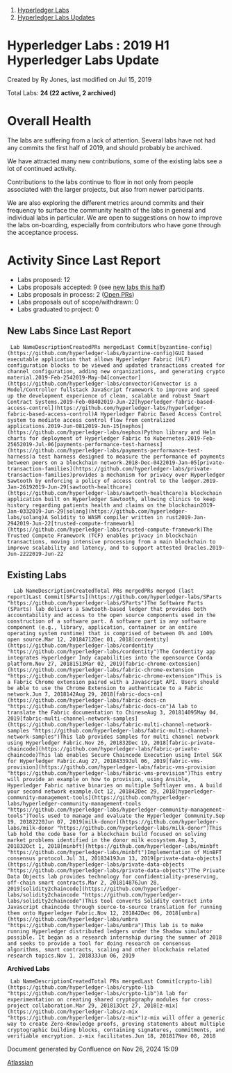 1. [Hyperledger Labs](index.html)
2. [Hyperledger Labs Updates](Hyperledger-Labs-Updates_20283443.html)

# Hyperledger Labs : 2019 H1 Hyperledger Labs Update

Created by Ry Jones, last modified on Jul 15, 2019

Total Labs: **24 (22 active, 2 archived)**

# Overall Health

The labs are suffering from a lack of attention. Several labs have not had any commits the first half of 2019, and should probably be archived.

We have attracted many new contributions, some of the existing labs see a lot of continued activity.

Contributions to the labs continue to flow in not only from people associated with the larger projects, but also from newer participants.

We are also exploring the different metrics around commits and their frequency to surface the community health of the labs in general and individual labs in particular. We are open to suggestions on how to improve the labs on-boarding, especially from contributors who have gone through the acceptance process.

# Activity Since Last Report

- Labs proposed: 12
- Labs proposals accepted: 9 (see [new labs this half](#id-2019H1HyperledgerLabsUpdate-new_labs_this_half))
- Labs proposals in process: 2 ([Open PRs](https://github.com/hyperledger-labs/hyperledger-labs.github.io/pulls?q=is%3Aopen%20is%3Apr))
- Labs proposals out of scope/withdrawn: 0
- Labs graduated to project: 0

## New Labs Since Last Report

     Lab NameDescriptionCreatedPRs mergedLast Commit[byzantine-config](https://github.com/hyperledger-labs/byzantine-config)GUI based executable application that allows Hyperledger Fabric (HLF) configuration blocks to be viewed and updated transactions created for channel configuration, adding new organizations, and generating crypto material.2019-Feb-2542019-May-04[convector](https://github.com/hyperledger-labs/convector)Convector is a Model/Controller fullstack JavaScript framework to improve and speed up the development experience of clean, scalable and robust Smart Contract Systems.2019-Feb-08402019-Jun-22[hyperledger-fabric-based-access-control](https://github.com/hyperledger-labs/hyperledger-fabric-based-access-control)A Hyperledger Fabric Based Access Control system to mediate access control flow from centralized applications.2019-Jun-0812019-Jun-15[nephos](https://github.com/hyperledger-labs/nephos)Python library and Helm charts for deployment of Hyperledger Fabric to Kubernetes.2019-Feb-25652019-Jul-06[payments-performance-test-harness](https://github.com/hyperledger-labs/payments-performance-test-harness)a test harness designed to measure the performance of payments between peers on a blockchain network.2018-Dec-0422019-Jan-05[private-transaction-families](https://github.com/hyperledger-labs/private-transaction-families)provides a mechanism for privacy over Hyperledger Sawtooth by enforcing a policy of access control to the ledger.2019-Jan-26192019-Jun-29[sawtooth-healthcare](https://github.com/hyperledger-labs/sawtooth-healthcare)a blockchain application built on Hyperledger Sawtooth, allowing clinics to keep history regarding patients health and claims on the blockchain2019-Jan-0332019-Jun-29[solang](https://github.com/hyperledger-labs/solang)A Solidity to WASM compiler written in rust2019-Jan-2942019-Jun-22[trusted-compute-framework](https://github.com/hyperledger-labs/trusted-compute-framework)The Trusted Compute Framework (TCF) enables privacy in blockchain transactions, moving intensive processing from a main blockchain to improve scalability and latency, and to support attested Oracles.2019-Jun-2222019-Jun-22

## Existing Labs

      Lab NameDescriptionCreatedTotal PRs mergedPRs merged (last report)Last Commit[SParts](https://github.com/hyperledger-labs/SParts "https://github.com/hyperledger-labs/SParts")The Software Parts (SParts) lab delivers a Sawtooth-based ledger that provides both accountability and access to the open source components used in the construction of a software part. A software part is any software component (e.g., library, application, container or an entire operating system runtime) that is comprised of between 0% and 100% open source.Mar 12, 20184712Dec 01, 2018[cordentity](https://github.com/hyperledger-labs/cordentity "https://github.com/hyperledger-labs/cordentity")The Cordentity app integrates Hyperledger Indy capabilities into the opensource Corda platform.Nov 27, 20181513Mar 02, 2019[fabric-chrome-extension](https://github.com/hyperledger-labs/fabric-chrome-extension "https://github.com/hyperledger-labs/fabric-chrome-extension")This is a Fabric Chrome extension paired with a Javascript API. Users should be able to use the Chrome Extension to authenticate to a Fabric network.Jun 7, 2018142Aug 29, 2018[fabric-docs-cn](https://github.com/hyperledger-labs/fabric-docs-cn "https://github.com/hyperledger-labs/fabric-docs-cn")A lab to translate the Fabric documentation to ChineseAug 3, 201814095May 04, 2019[fabric-multi-channel-network-samples](https://github.com/hyperledger-labs/fabric-multi-channel-network-samples "https://github.com/hyperledger-labs/fabric-multi-channel-network-samples")This lab provides samples for multi channel network using Hyperledger Fabric.Nov 26, 201832Dec 19, 2018[fabric-private-chaincode](https://github.com/hyperledger-labs/fabric-private-chaincode)This lab enables Secure Chaincode Execution using Intel SGX for Hyperledger Fabric.Aug 27, 20184339Jul 06, 2019[fabric-vms-provision](https://github.com/hyperledger-labs/fabric-vms-provision "https://github.com/hyperledger-labs/fabric-vms-provision")This entry will provide an example on how to provision, using Ansible, Hyperledger Fabric native binaries on multiple Softlayer vms. A build your second network example.Oct 12, 201842Dec 29, 2018[hyperledger-community-management-tools](https://github.com/hyperledger-labs/hyperledger-community-management-tools "https://github.com/hyperledger-labs/hyperledger-community-management-tools")Tools used to manage and evaluate the Hyperledger Community.Sep 19, 20182220Jun 07, 2019[milk-donor](https://github.com/hyperledger-labs/milk-donor "https://github.com/hyperledger-labs/milk-donor")This lab hold the code base for a blockchain build focused on solving market problems identified in the donor milk ecosystem.Aug 3, 201832Oct 1, 2018[minbft](https://github.com/hyperledger-labs/minbft "https://github.com/hyperledger-labs/minbft")Implementation of MinBFT consensus protocol.Jul 31, 20183419Jun 13, 2019[private-data-objects](https://github.com/hyperledger-labs/private-data-objects "https://github.com/hyperledger-labs/private-data-objects")The Private Data Objects lab provides technology for confidentiality-preserving, off-chain smart contracts.Mar 2, 201814876Jun 28, 2019[solidity2chaincode](https://github.com/hyperledger-labs/solidity2chaincode "https://github.com/hyperledger-labs/solidity2chaincode")This tool converts Solidity contract into Javascript chaincode through source-to-source translation for running them onto Hyperledger Fabric.Nov 12, 201842Dec 06, 2018[umbra](https://github.com/hyperledger-labs/umbra "https://github.com/hyperledger-labs/umbra")This lab is to make running Hyperledger distributed ledgers under the Shadow simulator possible. It began as a research internship during the summer of 2018 and seeks to provide a tool for doing research on consensus algorithms, smart contracts, scaling and other blockchain related research topics.Nov 1, 201833Jun 06, 2019

**Archived Labs**

     Lab NameDescriptionCreatedTotal PRs mergedLast Commit[crypto-lib](https://github.com/hyperledger-labs/crypto-lib "https://github.com/hyperledger-labs/crypto-lib")A lab for experimentation on creating shared cryptography modules for cross-project collaboration.Mar 29, 201813Oct 27, 2018[z-mix](https://github.com/hyperledger-labs/z-mix "https://github.com/hyperledger-labs/z-mix")z-mix will offer a generic way to create Zero-Knowledge proofs, proving statements about multiple cryptographic building blocks, containing signatures, commitments, and verifiable encryption. z-mix facilitates.Jun 18, 201817Nov 08, 2018

Document generated by Confluence on Nov 26, 2024 15:09

[Atlassian](http://www.atlassian.com/)
